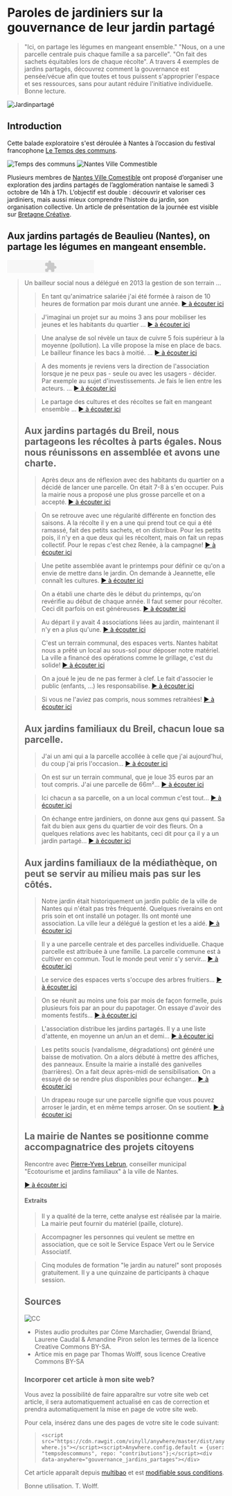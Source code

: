 # Paroles de jardiniers sur la gouvernance de leur jardin partagé

> "Ici, on partage les légumes en mangeant ensemble." "Nous, on a une parcelle centrale puis chaque famille a sa parcelle". "On fait des sachets équitables lors de chaque récolte". A travers 4 exemples de jardins partagés, découvrez comment la gouvernance est pensée/vécue afin que toutes et tous puissent s'approprier l'espace et ses ressources, sans pour autant réduire l'initiative individuelle.
> Bonne lecture.

![Jardinpartagé](https://framapic.org/XDdGzEYBOhSw/w3yQrjSkayx1.jpg)



## Introduction

Cette balade exploratoire s'est déroulée à Nantes à l’occasion du festival francophone [Le Temps des communs](http://tempsdescommuns.org). 

![Temps des communs](http://www.selfcity.be/uploads/3/8/5/1/38514543/4482453.jpg?294)
![Nantes Ville Commestible](http://www.nantesvillecomestible.org/wp-content/uploads/2014/12/logo_nantesvillecomestible-petit.png)

Plusieurs membres de [Nantes Ville Comestible](http://www.nantesvillecomestible.org/) ont proposé d’organiser une exploration des jardins partagés de l’agglomération nantaise le samedi 3 octobre de 14h à 17h. L’objectif est double : découvrir et valoriser ces jardiniers, mais aussi mieux comprendre l’histoire du jardin, son organisation collective. Un article de présentation de la journée est visible sur [Bretagne Créative](http://www.bretagne-creative.net/article733.html). 

## Aux jardins partagés de Beaulieu (Nantes), on partage les légumes en mangeant ensemble.

<object classid="clsid:d27cdb6e-ae6d-11cf-96b8-444553540000" codebase="http://fpdownload.macromedia.com/pub/shockwave/cabs/flash/swflash.cab#version=7,0,0,0" width="200" height="30" id="playermp3" align="TL">
<param name="movie" value="https%3A//dl.dropboxusercontent.com/content_link/FGFiIIibwdhx4BdY4JcnlafexyUsmwINLt6YDoCHZjjMMFs4FbSnLPKMALNrk3ig/file" />
<param name="wmode" value="transparent">
<param name="allowScriptAccess" value="sameDomain" />
<param name="quality" value="high" />
<embed src="player.swf?url1=piste1.mp3&url2=piste2.mp3&url3=piste3.mp3" width="200" height="30" wmode="transparent" name="playermp3" align="TL" quality="high" allowscriptaccess="sameDomain" type="application/x-shockwave-flash" pluginspage="http://www.macromedia.com/go/getflashplayer"></embed>
</object>

> Un bailleur social nous a délégué en 2013 la gestion de son terrain ...     <object type="application/x-shockwave-flash" data="http://flash-mp3-player.net/medias/player_mp3_maxi.swf" width="90" height="20">
    <param name="movie" value="http://flash-mp3-player.net/medias/player_mp3_maxi.swf" />
    <param name="bgcolor" value="#cccccc" />
    <param name="FlashVars" value="mp3=https%3A//dl.dropboxusercontent.com/content_link/FGFiIIibwdhx4BdY4JcnlafexyUsmwINLt6YDoCHZjjMMFs4FbSnLPKMALNrk3ig/file&amp;width=90&amp;showstop=1&amp;showvolume=1&amp;showslider=0&amp;loadingcolor=cccccc&amp;bgcolor=cccccc&amp;bgcolor1=cccccc&amp;bgcolor2=cccccc&amp;slidercolor2=cccccc&amp;sliderovercolor=cccccc&amp;buttoncolor=7d7d7d&amp;buttonovercolor=7d7d7d&amp;textcolor=7d7d7d" />
</object>

> En tant qu'animatrice salariée j'ai été formée à raison de 10 heures de formation par mois durant une année. [► à écouter ici](https://www.dropbox.com/s/a2mcmir2kdqm7ec/2-JardinBeaulieu.mp3?dl=0)

> J'imaginai un projet sur au moins 3 ans pour mobiliser les jeunes et les habitants du quartier ... [► à écouter ici](https://www.dropbox.com/s/s87neaid8z9cb24/3-JardinBeaulieu.mp3?dl=0)

> Une analyse de sol révèle un taux de cuivre 5 fois supérieur à la moyenne (pollution). La ville propose la mise en place de bacs. Le bailleur finance les bacs à moitié. ... [► à écouter ici](https://www.dropbox.com/s/a3nei3ay0ob6j6z/4-JardinBeaulieu.mp3?dl=0)

> A des moments je reviens vers la direction de l'association lorsque je ne peux pas - seule ou avec les usagers - décider. Par exemple au sujet d'investissements. Je fais le lien entre les acteurs. ...  [► à écouter ici](https://www.dropbox.com/s/kify4ch8uagisr9/5-JardinBeaulieu.mp3?dl=0)

> Le partage des cultures et des récoltes se fait en mangeant ensemble ... [► à écouter ici](https://www.dropbox.com/s/qhz00iwsezkshu4/6-JardinBeaulieu.mp3?dl=0)

## Aux jardins partagés du Breil, nous partageons les récoltes à parts égales. Nous nous réunissons en assemblée et avons une charte. 

> Après deux ans de réflexion avec des habitants du quartier on a décidé de lancer une parcelle. On était 7-8 à s'en occuper. Puis la mairie nous a proposé une plus grosse parcelle et on a accepté.  [► à écouter ici](https://dl.dropboxusercontent.com/content_link/3YHdZNBRFX9vH86bYMqAeolVqknlVbDXuCBXi4NVYsiRCb4AWqNarmWibdCwIjUL/file)

> On se retrouve avec une régularité différente en fonction des saisons. A la récolte il y en a une qui prend tout ce qui a été ramassé, fait des petits sachets, et on distribue. Pour les petits pois, il n'y en a que deux qui les récoltent, mais on fait un repas collectif. Pour le repas c'est chez Renée, à la campagne!  [► à écouter ici](https://dl.dropboxusercontent.com/content_link/m55jGEb4j8BqI3jBfVxpzSKScwpRqIcfTmpWsvUzL9CQz69eOKYsjKsKVtqL2d4H/file)

> Une petite assemblée avant le printemps pour définir ce qu'on a envie de mettre dans le jardin. On demande à Jeannette, elle connaît les cultures. [► à écouter ici](https://dl.dropboxusercontent.com/content_link/JnmfG2rtWThyJmG4CZvcD4BL52wjNhGBccEez8ONNjVYnM98znE1ewSisNIIfJDI/file)

> On a établi une charte dès le début du printemps, qu'on revérifie au début de chaque année. Il faut semer pour récolter. Ceci dit parfois on est généreuses. [► à écouter ici](https://dl.dropboxusercontent.com/content_link/hgQekhW90i2tivRcbDWslSOil7iBUa71MfG0jT87boMTEsVJb47e8QXbNXioFSK6/file)

> Au départ il y avait 4 associations liées au jardin, maintenant il n'y en a plus qu'une. [► à écouter ici](https://dl.dropboxusercontent.com/content_link/MHVmTJo0s62cwLah3h3SujNkDNSaILOFc1svgCHywlF7wd0vIIzJwU1JisTcQGAG/file)

> C'est un terrain communal, des espaces verts. Nantes habitat nous a prêté un local au sous-sol pour déposer notre matériel. La ville a financé des opérations comme le grillage, c'est du solide! [► à écouter ici](https://dl.dropboxusercontent.com/content_link/ehtOObhtBBMKa8gTCljcn6FEFqX1I6094WH42qBh0a0UKV1DUGiujScGvfYjG9or/file)

> On a joué le jeu de ne pas fermer à clef. Le fait d'associer le public (enfants, ...) les responsabilise. [► à écouter ici](https://dl.dropboxusercontent.com/content_link/vh7ww2CFfg8WcrzyGJb5wVBBwILrJSwo1JyhzW6wmJyl4R2Bf5UhVBolPeQXbD7A/file)

> Si vous ne l'aviez pas compris, nous sommes retraitées! [► à écouter ici](https://dl.dropboxusercontent.com/content_link/gwQQItMsCqZG4EpkWi6Y6btAFWOwpWDdGo1Rn6AYb3fEN0LX4ZdZ3sxMphdAa1BA/file)

## Aux jardins familiaux du Breil, chacun loue sa parcelle.

> J'ai un ami qui a la parcelle accollée à celle que j'ai aujourd'hui, du coup j'ai pris l'occasion... [► à écouter ici](https://dl.dropboxusercontent.com/content_link/RezmQhk9h9x7t1UKDEJZdnEaIckotXAzQ9URt4enZHhoM3pvbfUKoynxXXzPrQxZ/file)

> On est sur un terrain communal, que je loue 35 euros par an tout compris. J'ai une parcelle de 66m²... [► à écouter ici](https://dl.dropboxusercontent.com/content_link/YMPDMrMj9Lv5oYI4IrJJnMV6MXfi8wagE06PiXLlKtzvqUVYSzaSuhnLBcEnYCfJ/file)

> Ici chacun a sa parcelle, on a un local commun c'est tout... [► à écouter ici](https://dl.dropboxusercontent.com/content_link/fYJ4ggEH0dVbioHFv15BBHed9etw8puxKYN9UUBXixDplMw7lKvyzsJG2YWXuPda/file)

> On échange entre jardiniers, on donne aux gens qui passent. Sa fait du bien aux gens du quartier de voir des fleurs. On a quelques relations avec les habitants, ceci dit pour ça il y a un jardin partagé... [► à écouter ici](https://dl.dropboxusercontent.com/content_link/bROCcojsP96U0qkNLZ2F6NBPOVfmRFTvtteZP7PDCPUONyCELb4MKJnV24oFUlKa/file)

## Aux jardins familiaux de la médiathèque, on peut se servir au milieu mais pas sur les côtés. 

> Notre jardin était historiquement un jardin public de la ville de Nantes qui n'était pas très fréquenté. Quelques riverains en ont pris soin et ont installé un potager. Ils ont monté une association. La ville leur a délégué la gestion et les a aidé. [► à écouter ici](https://dl.dropboxusercontent.com/content_link/Je7c5dI6QtRELH3vrEYl2lEPDix4jXVenq9sKGlg4YS3pW7RSi5VtvynzKHzDhJy/file)

> Il y a une parcelle centrale et des parcelles individuelle. Chaque parcelle est attribuée à une famille. La parcelle commune est à cultiver en commun. Tout le monde peut venir s'y servir... [► à écouter ici](https://dl.dropboxusercontent.com/content_link/4Gbks9oR9yJofTkPrbQs7Z9JmZSJ1jQrSSjeB5wXlghySSGwNhGEctLknzusHzts/file)

> Le service des espaces verts s'occupe des arbres fruitiers... [► à écouter ici](https://dl.dropboxusercontent.com/content_link/JwphdqmGHoSXuLpc8s2g0Tz3wJhwGmOQzLUX4TjbQ2LXAyYlCbn2D5OAK8ulBzut/file)

> On se réunit au moins une fois par mois de façon formelle, puis plusieurs fois par an pour du papotager. On essaye d'avoir des moments festifs... [► à écouter ici](https://dl.dropboxusercontent.com/content_link/rpEKbA6MWOLYyRwbaRKn68qSk4JFT47IVGWA8HUMVCSBAFYkm8J4FncZgxb7X3bZ/file)

> L'association distribue les jardins partagés. Il y a une liste d'attente, en moyenne un an/un an et demi... [► à écouter ici](https://dl.dropboxusercontent.com/content_link/elrWRCYqZlrMfwpzUhCiMqBXjlAJ4DZFkmfjQs55GU5mRyuQ8NbUijoCqGjjS7BQ/file)

> Les petits soucis (vandalisme, dégradations) ont généré une baisse de motivation. On a alors débuté à mettre des affiches, des panneaux. Ensuite la mairie a installé des ganivelles (barrières). On a fait deux après-midi de sensibilisation. On a essayé de se rendre plus disponibles pour échanger... [► à écouter ici](https://dl.dropboxusercontent.com/content_link/EzfRHssxwjvPOEtdeGIe1fB3QWDb8YZL7GcO2nFvYavnAYoDzMVnNxAliRCl7vQv/file)

> Un drapeau rouge sur une parcelle signifie que vous pouvez arroser le jardin, et en même temps arroser. On se soutient.
[► à écouter ici](https://dl.dropboxusercontent.com/content_link/M5VwNu5jPZIXTbv9bH6ebMReF70wVluqkVhJtteKS6a3d7FTXeQsBX4bC7Rc3k8d/file)

## La mairie de Nantes se positionne comme accompagnatrice des projets citoyens

Rencontre avec [Pierre-Yves Lebrun](http://www.nantes.fr/home/ville-de-nantes/institution/conseil-municipal/vos-65-elu-e-s/pierre-yves-le-brun.html), conseiller municipal "Ecotourisme et jardins familiaux" à la ville de Nantes. 

[► à écouter ici](https://dl.dropboxusercontent.com/content_link/1ZmOFSxTakU4GujTg7hAp2GRsUm3OcvH71cVVB5UiTiZaptsvEPY8q29OszXz2TE/file)

#### Extraits 

> Il y a qualité de la terre, cette analyse est réalisée par la mairie. La mairie peut fournir du matériel (paille, cloture). 

> Accompagner les personnes qui veulent se mettre en association, que ce soit le Service Espace Vert ou le Service Associatif. 

> Cinq modules de formation "le jardin au naturel" sont proposés gratuitement. Il y a une quinzaine de participants à chaque session. 

## Sources

![CC](http://educoo.org/img/by-sa.png)

* Pistes audio produites par Côme Marchadier, Gwendal Briand, Laurene Caudal & Amandine Piron selon les termes de la licence Creative Commons BY-SA. 
* Artice mis en page par Thomas Wolff, sous licence Creative Commons BY-SA

### Incorporer cet article à mon site web? 

Vous avez la possibilité de faire apparaître sur votre site web cet article, il sera automatiquement actualisé en cas de correction et prendra automatiquement la mise en page de votre site web. 

Pour cela, insérez dans une des pages de votre site le code suivant: 

>`<script src="https://cdn.rawgit.com/vinyll/anywhere/master/dist/anywhere.js"></script><script>Anywhere.config.default = {user: "tempsdescommuns", repo: "contributions"};</script><div data-anywhere="gouvernance_jardins_partages"></div>`

Cet article apparaît depuis [multibao](http://www.multibao.org/tempsdescommuns/contributions/gouvernance_jardins_partages.md) et est [modifiable sous conditions](http://www.multibao.org/multibao/contributions/pages/enrichir_les_ressources_communes_existantes_via_l_editeur.md).

Bonne utilisation. T. Wolff.







